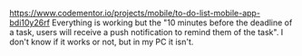 https://www.codementor.io/projects/mobile/to-do-list-mobile-app-bdi10y26rf
Everything is working but the "10 minutes before the deadline of a task, users will receive a push notification to remind them of the task".
I don't know if it works or not, but in my PC it isn't.
